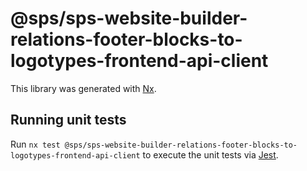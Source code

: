 # @sps/sps-website-builder-relations-footer-blocks-to-logotypes-frontend-api-client

This library was generated with [Nx](https://nx.dev).

## Running unit tests

Run `nx test @sps/sps-website-builder-relations-footer-blocks-to-logotypes-frontend-api-client` to execute the unit tests via [Jest](https://jestjs.io).
